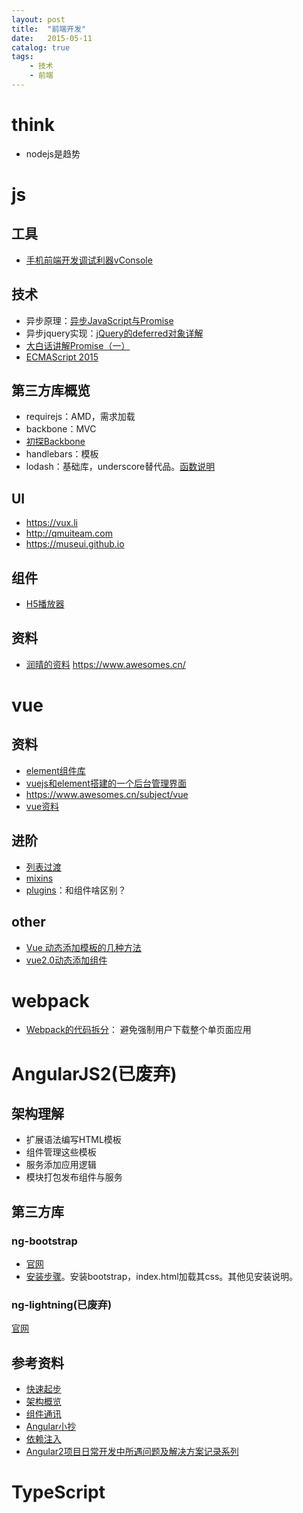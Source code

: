 ```yaml
---
layout: post
title:  "前端开发"
date:   2015-05-11
catalog: true
tags:
    - 技术
    - 前端
---
```


# think
- nodejs是趋势

# js
## 工具
- [手机前端开发调试利器vConsole](https://www.oschina.net/p/vconsole)

## 技术
- 异步原理：[异步JavaScript与Promise](https://segmentfault.com/a/1190000002526897)
- 异步jquery实现：[jQuery的deferred对象详解](http://www.ruanyifeng.com/blog/2011/08/a_detailed_explanation_of_jquery_deferred_object.html)
- [大白话讲解Promise（一）](http://www.cnblogs.com/lvdabao/p/es6-promise-1.html)
- [ECMAScript 2015](https://babeljs.io/learn-es2015/)

## 第三方库概览
- requirejs：AMD，需求加载
- backbone：MVC
- [初探Backbone](http://www.cnblogs.com/yexiaochai/p/3219402.html)
- handlebars：模板
- lodash：基础库，underscore替代品。[函数说明](https://lodash.com/docs)

## UI
- https://vux.li
- http://qmuiteam.com
- https://museui.github.io

## 组件
- [H5播放器](https://plyr.io)

## 资料
- [润晴的资料](https://www.zybuluo.com/tianqing123/note/617137)
https://www.awesomes.cn/

# vue
## 资料
- [element组件库](http://element.eleme.io/)
- [vuejs和element搭建的一个后台管理界面](http://www.cnblogs.com/taylorchen/p/6083099.html)
- https://www.awesomes.cn/subject/vue
- [vue资料](https://github.com/vuejs/awesome-vue)

## 进阶
- [列表过渡](https://cn.vuejs.org/v2/guide/transitions.html#列表过渡)
- [mixins](https://cn.vuejs.org/v2/guide/mixins.html)
- [plugins](https://cn.vuejs.org/v2/guide/plugins.html)：和组件啥区别？

## other
- [Vue 动态添加模板的几种方法](http://www.tuicool.com/articles/MJRbum3)
- [vue2.0动态添加组件](https://segmentfault.com/q/1010000007157395)

# webpack
- [Webpack的代码拆分](https://webpack.github.io/docs/code-splitting.html)： 避免强制用户下载整个单页面应用

# AngularJS2(已废弃)
## 架构理解
- 扩展语法编写HTML模板
- 组件管理这些模板
- 服务添加应用逻辑
- 模块打包发布组件与服务

## 第三方库
### ng-bootstrap
- [官网](https://ng-bootstrap.github.io/)
- [安装步骤](https://github.com/ng-bootstrap/ng-bootstrap)。安装bootstrap，index.html加载其css。其他见安装说明。
### ng-lightning(已废弃)
[官网](http://ng-lightning.github.io/ng-lightning/)

## 参考资料
- [快速起步](https://www.angular.cn/docs/ts/latest/quickstart.html)
- [架构概览](https://www.angular.cn/docs/ts/latest/guide/architecture.html)
- [组件通讯](https://www.angular.cn/docs/ts/latest/cookbook/component-communication.html#!#bidirectional-service)
- [Angular小抄](https://www.angular.cn/docs/ts/latest/guide/cheatsheet.html)
- [依赖注入](https://www.angular.cn/docs/ts/latest/cookbook/dependency-injection.html)
- [Angular2项目日常开发中所遇问题及解决方案记录系列](http://community.angular.cn/A2G1)

# TypeScript
